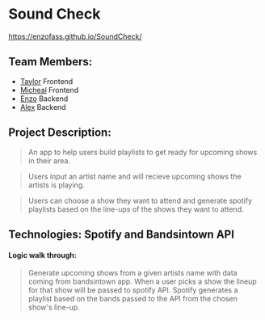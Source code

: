 # Sound Check
https://enzofass.github.io/SoundCheck/

## Team Members:

- [Taylor](https://github.com/taywood0011) Frontend
- [Micheal](https://github.com/mdharris206) Frontend
- [Enzo](https://github.com/enzofass) Backend
- [Alex](https://github.com/abusch419) Backend

## Project Description:

> An app to help users build playlists to get ready for upcoming shows in their area.

> Users input an artist name and will recieve upcoming shows the artists is playing.

> Users can choose a show they want to attend and generate spotify playlists based on the line-ups of the shows they want to attend.

## Technologies: Spotify and Bandsintown API

#### Logic walk through:

> Generate upcoming shows from a given artists name with data coming from bandsintown app.
> When a user picks a show the lineup for that show will be passed to spotify API.
> Spotify generates a playlist based on the bands passed to the API from the chosen show's line-up.
